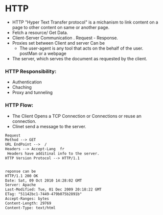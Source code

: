 # HTTP
-  HTTP "Hyper Text Transfer protocol" is a michanism to link content on a page to other content on same or another page. 
- Fetch a resource/ Get Data. 
- Client-Server Communication . Request - Response. 
- Proxies set between Client and server Can be 
  -  The user-agent is any tool that acts on the behalf of the user. postMan or a webpage 
- The server, which serves the document as requested by the client.

### HTTP Responsibility:
- Authentication 
- Chaching 
- Proxy and tunneling 

### HTTP Flow:
- The Client Opens a TCP Connection or Connections or reuse an connection. 
- Clinet send a message to the server. 
```diff
Request 
Method --> GET 
URL EndPoint -->  / 
Headers --> Accept-Lang  fr
 Headers have additinal info to the server. 
HTTP Version Protocol --> HTTP/1.1


reponse can be
HTTP/1.1 200 OK
Date: Sat, 09 Oct 2010 14:28:02 GMT
Server: Apache
Last-Modified: Tue, 01 Dec 2009 20:18:22 GMT
ETag: "51142bc1-7449-479b075b2891b"
Accept-Ranges: bytes
Content-Length: 29769
Content-Type: text/html
```


  
  
  

